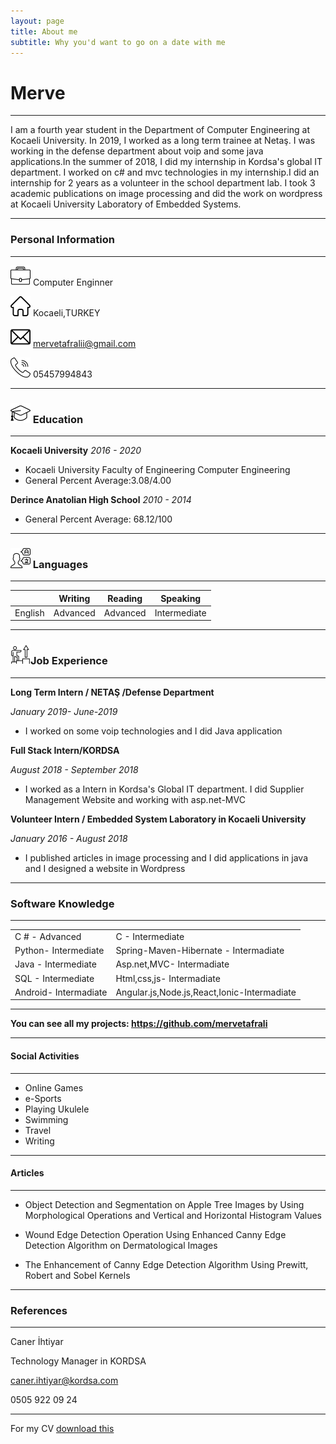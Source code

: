 ```yaml
---
layout: page
title: About me
subtitle: Why you'd want to go on a date with me
---
```


#  Merve

------------

I am a fourth year student in the Department of Computer Engineering at Kocaeli University.
In 2019, I worked as a long term trainee at Netaş. I was working in the defense department
about voip and some java applications.In the summer of 2018, I did my internship in
Kordsa's global IT department. I worked on c# and mvc technologies in my internship.I did
an internship for 2 years as a volunteer in the school department lab. I took 3 academic
publications on image processing and did the work on wordpress at Kocaeli University
Laboratory of Embedded Systems.


------------

###  Personal Information

------------


![job](/img/work.png) Computer Enginner

![add](/img/home-run.png) Kocaeli,TURKEY

![mail](/img/mail.png) mervetafralii@gmail.com

![phone](/img/call.png) 05457994843


------------

### ![Education](/img/mortarboard.png) Education


------------


**Kocaeli University**
*2016 - 2020*

- Kocaeli University Faculty of Engineering Computer Engineering
- General Percent Average:3.08/4.00

**Derince Anatolian High School**
*2010 - 2014*

- General Percent Average: 68.12/100


------------


### ![Languages](/img/language.png) Languages

------------





|   |  Writing  | Reading   | Speaking  |
| ----- | ------------ | ------------ | ------------ |
| English  | Advanced  | Advanced  | Intermediate  |




-----------

### ![Job](/img/goal.png)Job Experience  

------------




 **Long Term Intern / NETAŞ /Defense Department**

*January 2019- June-2019*

- I worked on some voip technologies and I did Java application

**Full Stack Intern/KORDSA**

*August 2018 - September 2018*

- I worked as a Intern in Kordsa's Global IT department. I did Supplier Management Website and working with asp.net-MVC

**Volunteer Intern / Embedded System Laboratory in Kocaeli University**

*January 2016 - August 2018*

- I published articles in image processing and I did applications in java and I designed a website in Wordpress




------------

###  Software Knowledge

------------



|   |   |
| ------------ | ------------ |
|  C # - Advanced | C - Intermediate  |
| Python- Intermediate  |  Spring-Maven-Hibernate - Intermadiate |
|  Java - Intermediate | Asp.net,MVC- Intermadiate  |
| SQL - Intermediate  | Html,css,js- Intermadiate  |
| Android- Intermadiate  | Angular.js,Node.js,React,Ionic-Intermadiate  |





------------

 **You can see all my
projects: https://github.com/mervetafrali**




------------

####  Social Activities 

------------



- Online Games
- e-Sports
- Playing Ukulele 
- Swimming
- Travel
- Writing



------------

####  Articles

------------



- Object Detection and Segmentation on Apple Tree Images by Using
Morphological Operations and Vertical and Horizontal Histogram Values

-  Wound Edge Detection Operation Using Enhanced Canny Edge Detection
Algorithm on Dermatological Images

-  The Enhancement of Canny Edge Detection Algorithm Using Prewitt, Robert
and Sobel Kernels



------------

###  References

------------


Caner İhtiyar

Technology Manager in KORDSA

caner.ihtiyar@kordsa.com

0505 922 09 24

------------

For my CV
[download this](/includes/MerveTAFRALI-CV.pdf)
